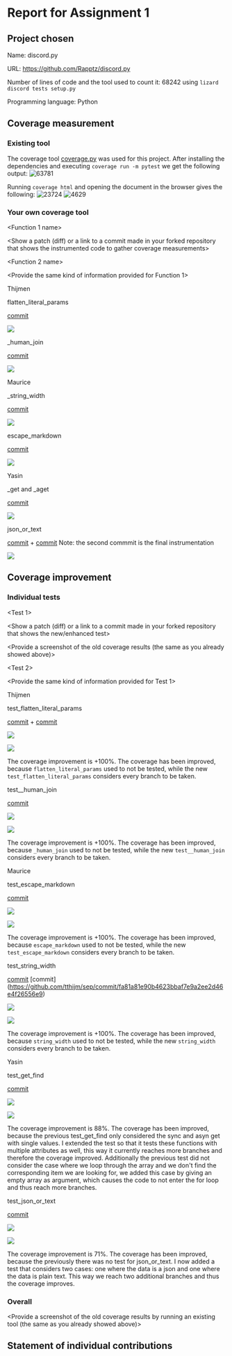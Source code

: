 # Report for Assignment 1

## Project chosen

Name: discord.py

URL: https://github.com/Rapptz/discord.py

Number of lines of code and the tool used to count it: 68242 using `lizard discord tests setup.py`

Programming language: Python

## Coverage measurement

### Existing tool

The coverage tool [coverage.py](https://coverage.readthedocs.io/en/7.5.3/) was used for this project.
After installing the dependencies and executing `coverage run -m pytest` we get the following output:
![63781](https://github.com/tthijm/sep/assets/74216566/0962f4e0-a7f4-45c0-ab12-59110c55d6c2)

Running `coverage html` and opening the document in the browser gives the following:
![23724](https://github.com/tthijm/sep/assets/74216566/5991a9ef-81a1-494f-8016-700ee72d375e)
![4629](https://github.com/tthijm/sep/assets/74216566/83bdba3d-9217-4be0-a67c-9ae2f0db3ad9)

### Your own coverage tool

<The following is supposed to be repeated for each group member>

<Group member name>

<Function 1 name>

<Show a patch (diff) or a link to a commit made in your forked repository that shows the instrumented code to gather coverage measurements>

<Provide a screenshot of the coverage results output by the instrumentation>

<Function 2 name>

<Provide the same kind of information provided for Function 1>

Thijmen

flatten_literal_params

[commit](https://github.com/tthijm/sep/commit/2afde74ee94eb7e6cdc476356aa41f1ca09d87cf)

![](./assets/flatten_literal_params_custom.png)

\_human_join

[commit](https://github.com/tthijm/sep/commit/88c98ebc05c4d67bcdce7d3046ffa786f79b9284)

![](./assets/_human_join_custom.png)

Maurice

\_string_width

[commit](https://github.com/tthijm/sep/commit/2a0411b2ed3f982b0b0ad9c6ac99ee4d3210b2dc)

![](./assets/string_width_custom.png)

escape_markdown

[commit](https://github.com/tthijm/sep/commit/fa81a81e90b4623bbaf7e9a2ee2d46e4f26556e9)

![](./assets/escape_markdown_custom.png)

Yasin

\_get and \_aget

[commit](https://github.com/tthijm/sep/commit/017ddcd6bcf0fb838a9e5b3fc427ab7a746ddce6)

![](./assets/_get_custom.png)

json_or_text

[commit](https://github.com/tthijm/sep/commit/c8f9434b7caa2fffe7a4b5d92a5af532f82bfb5e) +
[commit](https://github.com/tthijm/sep/commit/17c4a758b69a2f9fed324376e5388e50df7d8089)
Note: the second commmit is the final instrumentation

![](./assets/json_or_text_custom.png)

## Coverage improvement

### Individual tests

<The following is supposed to be repeated for each group member>

<Group member name>

<Test 1>

<Show a patch (diff) or a link to a commit made in your forked repository that shows the new/enhanced test>

<Provide a screenshot of the old coverage results (the same as you already showed above)>

<Provide a screenshot of the new coverage results>

<State the coverage improvement with a number and elaborate on why the coverage is improved>

<Test 2>

<Provide the same kind of information provided for Test 1>

Thijmen

test_flatten_literal_params

[commit](https://github.com/tthijm/sep/commit/18e8104041610c32f9dedff6740688c4d1934550) + [commit](https://github.com/tthijm/sep/commit/138ca9a4c4b0a5f8fba254271f6b913b80d20b95)

![](./assets/flatten_literal_params_before.png)

![](./assets/flatten_literal_params_after.png)

The coverage improvement is +100%.
The coverage has been improved, because `flatten_literal_params` used to not be tested, while the new `test_flatten_literal_params` considers every branch to be taken.

test\_\_human_join

[commit](https://github.com/tthijm/sep/commit/92796db0afb5feff4b51b3c7e4874c2ba0eae7b9)

![](./assets/_human_join_before.png)

![](./assets/_human_join_after.png)

The coverage improvement is +100%.
The coverage has been improved, because `_human_join` used to not be tested, while the new `test__human_join` considers every branch to be taken.

Maurice

test_escape_markdown

[commit](https://github.com/tthijm/sep/commit/24b0b85075038a36dacd82dedc434a858ff342da)

![](./assets/escape_markdown_before.png)

![](./assets/escape_markdown_after.png)

The coverage improvement is +100%.
The coverage has been improved, because `escape_markdown` used to not be tested, while the new `test_escape_markdown` considers every branch to be taken.

test_string_width

[commit](https://github.com/tthijm/sep/commit/1a5311c4eefde4af064bb28abed0b97659bfaee2)
[commit] (https://github.com/tthijm/sep/commit/fa81a81e90b4623bbaf7e9a2ee2d46e4f26556e9)

![](./assets/string_width_before.png)

![](./assets/string_width_after.png)

The coverage improvement is +100%.
The coverage has been improved, because `string_width` used to not be tested, while the new `string_width` considers every branch to be taken.

Yasin

test_get_find

[commit](https://github.com/tthijm/sep/commit/02cb0d7aebe7c96c9dc6d734c5a6056f08761565)

![](./assets/_get_before.png)

![](./assets/_get_after.png)

The coverage improvement is 88%.
The coverage has been improved, because the previous test_get_find only considered the sync and asyn get with single values. I extended the test so that it tests these functions with multiple attributes as well, this way it currently reaches more branches and therefore the coverage improved. Additionally the previous test did not consider the case where we loop through the array and we don't find the corresponding item we are looking for, we added this case by giving an empty array as argument, which causes the code to not enter the for loop and thus reach more branches.

test_json_or_text

[commit](https://github.com/tthijm/sep/commit/590afe1584d3e8f2dcc0a806202ddd4f2c4d7a69)

![](./assets/json_or_text_before.png)

![](./assets/json_or_text_after.png)

The coverage improvement is 71%.
The coverage has been improved, because the previously there was no test for json_or_text. I now added a test that considers two cases: one where the data is a json and one where the data is plain text. This way we reach two additional branches and thus the coverage improves.

### Overall

<Provide a screenshot of the old coverage results by running an existing tool (the same as you already showed above)>

<Provide a screenshot of the new coverage results by running the existing tool using all test modifications made by the group>

## Statement of individual contributions

<Write what each group member did>
